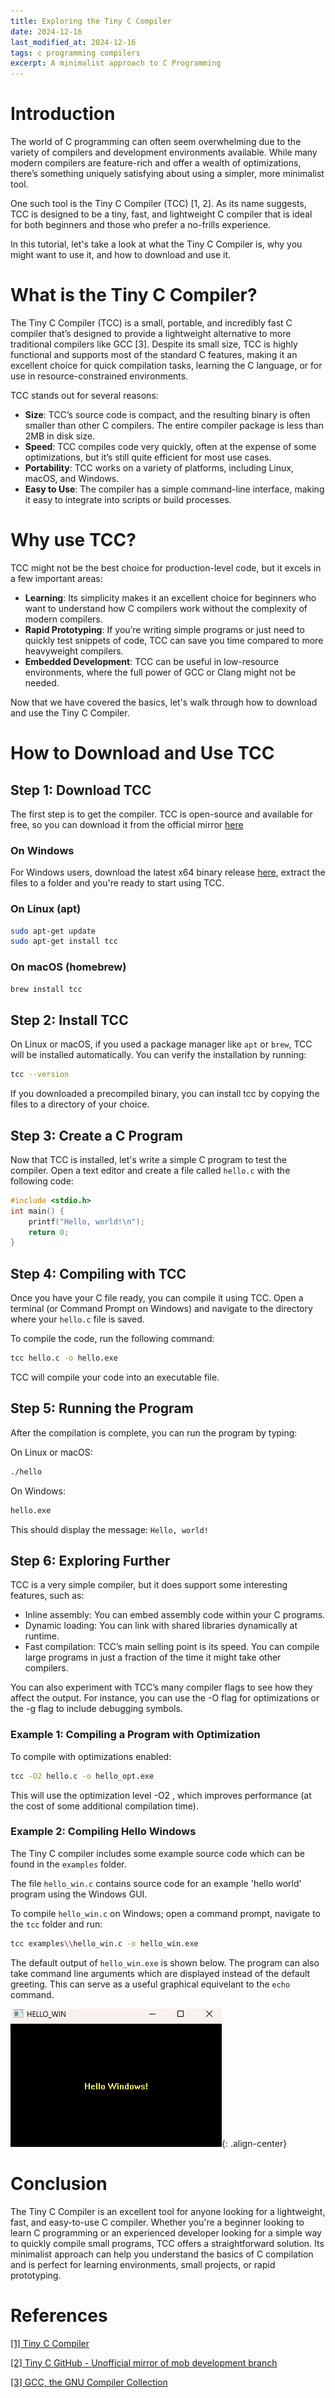 ```yaml
---
title: Exploring the Tiny C Compiler
date: 2024-12-16
last_modified_at: 2024-12-16
tags: c programming compilers
excerpt: A minimalist approach to C Programming
---
```


# Introduction
The world of C programming can often seem overwhelming due to the variety of compilers and
development environments available. While many modern compilers are feature-rich and offer a wealth of
optimizations, there’s something uniquely satisfying about using a simpler, more minimalist tool.

One such tool is the Tiny C Compiler (TCC) [1, 2]. As its name suggests, TCC is designed to be a tiny, fast,
and lightweight C compiler that is ideal for both beginners and those who prefer a no-frills
experience.
 
In this tutorial, let's take a look at what the Tiny C Compiler is, why you might want to use it, and how
to download and use it.

# What is the Tiny C Compiler?
The Tiny C Compiler (TCC) is a small, portable, and incredibly fast C compiler that’s designed to
provide a lightweight alternative to more traditional compilers like GCC [3]. Despite its small size, TCC
is highly functional and supports most of the standard C features, making it an excellent choice for
quick compilation tasks, learning the C language, or for use in resource-constrained environments.

TCC stands out for several reasons:
- **Size**: TCC’s source code is compact, and the resulting binary is often smaller than other C
compilers. The entire compiler package is less than 2MB in disk size.
- **Speed**: TCC compiles code very quickly, often at the expense of some optimizations, but it’s
still quite efficient for most use cases.
- **Portability**: TCC works on a variety of platforms, including Linux, macOS, and Windows.
- **Easy to Use**: The compiler has a simple command-line interface, making it easy to integrate
into scripts or build processes.


# Why use TCC?
TCC might not be the best choice for production-level code, but it excels in a few important areas:

- **Learning**: Its simplicity makes it an excellent choice for beginners who want to understand
how C compilers work without the complexity of modern compilers.
- **Rapid Prototyping**: If you’re writing simple programs or just need to quickly test snippets of code, TCC can save you time compared to more heavyweight compilers.
- **Embedded Development**: TCC can be useful in low-resource environments, where the full
power of GCC or Clang might not be needed.

Now that we have covered the basics, let's walk through how to download and use the Tiny C
Compiler.

# How to Download and Use TCC

## Step 1: Download TCC
The first step is to get the compiler. TCC is open-source and available for free, so you can
download it from the official mirror [here](https://download.savannah.gnu.org/releases/tinycc/)

### On Windows
For Windows users, download the latest x64 binary release [here](https://download.savannah.gnu.org/releases/tinycc/tcc-0.9.27-win64-bin.zip), extract the files to a folder and you're ready to start using TCC.

### On Linux (apt)

```bash
sudo apt-get update
sudo apt-get install tcc
```

### On macOS (homebrew)

```bash
brew install tcc
```

## Step 2: Install TCC
On Linux or macOS, if you used a package manager like `apt` or `brew`, TCC will be installed
automatically. You can verify the installation by running:

```bash
tcc --version
```

If you downloaded a precompiled binary, you can install tcc by copying the files to a directory of your choice.

## Step 3: Create a C Program
Now that TCC is installed, let's write a simple C program to test the compiler. Open a text editor and create a file called `hello.c` with the following code:

```c
#include <stdio.h>
int main() {
    printf("Hello, world!\n");
    return 0;
}
```

## Step 4: Compiling with TCC
Once you have your C file ready, you can compile it using TCC. Open a terminal (or Command
Prompt on Windows) and navigate to the directory where your `hello.c` file is saved.

To compile the code, run the following command:

```bash
tcc hello.c -o hello.exe
```

TCC will compile your code into an executable file.

## Step 5: Running the Program
After the compilation is complete, you can run the program by typing:

On Linux or macOS:
```bash
./hello
```
On Windows:

```bash
hello.exe
```

This should display the message: `Hello, world!`

## Step 6: Exploring Further
TCC is a very simple compiler, but it does support some interesting features, such as:
- Inline assembly: You can embed assembly code within your C programs.
- Dynamic loading: You can link with shared libraries dynamically at runtime.
- Fast compilation: TCC’s main selling point is its speed. You can compile large programs in just
a fraction of the time it might take other compilers.

You can also experiment with TCC’s many compiler flags to see how they affect the output. For
instance, you can use the -O flag for optimizations or the -g flag to include debugging symbols.

### Example 1: Compiling a Program with Optimization
To compile with optimizations enabled:

```bash
tcc -O2 hello.c -o hello_opt.exe
```

This will use the optimization level -O2 , which improves performance (at the cost of some
additional compilation time).

### Example 2: Compiling Hello Windows
The Tiny C compiler includes some example source code which can be found in the `examples` folder.

The file `hello_win.c` contains source code for an example 'hello world' program using the Windows GUI.

To compile `hello_win.c` on Windows; open a command prompt, navigate to the `tcc` folder and run:

```bash
tcc examples\\hello_win.c -o hello_win.exe
```

The default output of `hello_win.exe` is shown below. The program can also take command line arguments which are displayed instead of the default greeting. This can serve as a useful graphical equivelant to the `echo` command.

![example](/assets/images/2024-12-16-tiny-c-compiler.png){: .align-center}

# Conclusion
The Tiny C Compiler is an excellent tool for anyone looking for a lightweight, fast, and easy-to-use
C compiler. Whether you're a beginner looking to learn C programming or an experienced
developer looking for a simple way to quickly compile small programs, TCC offers a straightforward
solution. Its minimalist approach can help you understand the basics of C compilation and is perfect for
learning environments, small projects, or rapid prototyping.

# References
[[1] Tiny C Compiler](https://www.bellard.org/tcc/)

[[2] Tiny C GitHub - Unofficial mirror of mob development branch](https://github.com/TinyCC/tinycc)

[[3] GCC, the GNU Compiler Collection]((https://gcc.gnu.org/))
